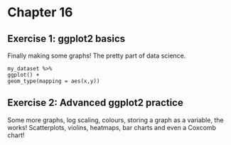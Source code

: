 # Chapter 16
## Exercise 1: ggplot2 basics
Finally making some graphs! The pretty part of data science.
```
my_dataset %>%
ggplot() +
geom_type(mapping = aes(x,y))
```

## Exercise 2: Advanced ggplot2 practice
Some more graphs, log scaling, colours, storing a graph as a variable, the works!
Scatterplots, violins, heatmaps, bar charts and even a Coxcomb chart!